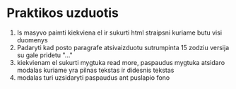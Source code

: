 # Praktikos uzduotis

1. Is masyvo paimti kiekviena el ir sukurti html straipsni
   kuriame butu visi duomenys
2. Padaryti kad posto paragrafe atsivaizduotu sutrumpinta 15 zodziu versija su gale pridetu "..."
3. kiekvienam el sukurti mygtuka read more, paspaudus mygtuka atsidaro modalas kuriame yra pilnas tekstas ir didesnis tekstas
4. modalas turi uzsidaryti paspaudus ant puslapio fono
